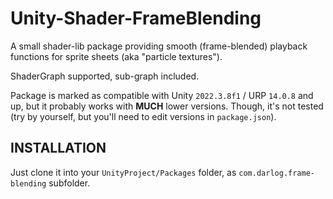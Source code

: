 # Unity-Shader-FrameBlending

A small shader-lib package providing smooth (frame-blended) playback functions for sprite sheets (aka "particle textures").

ShaderGraph supported, sub-graph included.

Package is marked as compatible with Unity `2022.3.8f1` / URP `14.0.8` and up, but it probably works with **MUCH** lower versions. Though, it's not tested (try by yourself, but you'll need to edit versions in `package.json`).

## INSTALLATION

Just clone it into your `UnityProject/Packages` folder, as `com.darlog.frame-blending` subfolder.
